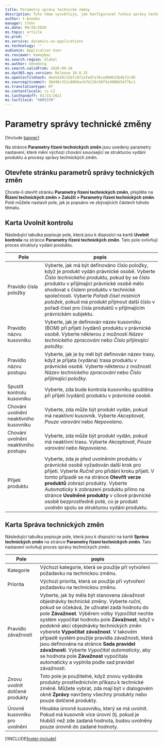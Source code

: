 ```yaml
---
title: Parametry správy technické změny
description: Toto téma vysvětluje, jak konfigurovat funkce správy technických změn pro Microsoft Dynamics 365 Supply Chain Management.
author: t-benebo
manager: tfehr
ms.date: 09/28/2020
ms.topic: article
ms.prod: ''
ms.service: dynamics-ax-applications
ms.technology: ''
audience: Application User
ms.reviewer: kamaybac
ms.search.region: Global
ms.author: benebotg
ms.search.validFrom: 2020-09-28
ms.dyn365.ops.version: Release 10.0.15
ms.openlocfilehash: dee5429c31bfc872afedfa76ced89633b4b72c96
ms.sourcegitcommit: 38d40c331c8894acb7b119c5073e3088b54776c1
ms.translationtype: HT
ms.contentlocale: cs-CZ
ms.lasthandoff: 01/15/2021
ms.locfileid: "5005370"
---
```

# <a name="engineering-change-management-parameters"></a>Parametry správy technické změny

[!include [banner](../includes/banner.md)]

Na stránce **Parametry řízení technických změn** jsou uvedeny parametry nastavení, které mění výchozí chování související se strukturou vydání produktu a procesy správy technických změn.

## <a name="open-the-engineering-change-management-parameters-page"></a>Otevřete stránku parametrů správy technických změn

Chcete-li otevřít stránku **Parametry řízení technických změn**, přejděte na **Řízení technických změn \> Založit \> Parametry řízení technických změn**. Poté můžete nastavit pole, jak je popsáno ve zbývajících částech tohoto tématu.

## <a name="release-control-tab"></a>Karta Uvolnit kontrolu

Následující tabulka popisuje pole, která jsou k dispozici na kartě **Uvolnit kontrolu** na stránce **Parametry řízení technických změn**. Tato pole ovlivňují proces struktury vydání produktu.

| Pole | popis |
|---|---|
| Pravidlo čísla položky | Vyberte, jak má být definováno číslo položky, když je produkt vydán právnické osobě. Vyberte *Číslo technického produktu*, pokud by se číslo produktu v přijímající právnické osobě mělo shodovat s číslem produktu v technické společnosti. Vyberte *Pořadí čísel místních položek*, pokud má produkt přijmout další číslo v pořadí čísel pro čísla produktů v přijímajícím právnickém subjektu. |
| Pravidlo názvu kusovníku | Vyberte, jak je definován název kusovníku (BOM) při přijetí (vydání) produktu v právnické osobě. Vyberte některou z možností *Název technického zpracování* nebo *Číslo přijímající položky*. |
| Pravidlo názvu postupu | Vyberte, jak je by měl být definován název trasy, když je přijata (vydána) trasa produktu v právnické osobě. Vyberte některou z možností *Název technického zpracování* nebo *Číslo přijímající položky*. |
| Spustit kontrolu kusovníku | Vyberte, zda bude kontrola kusovníku spuštěna při přijetí (vydání) produktu v právnické osobě. |
| Chování uvolnění neaktivního kusovníku | Vyberte, zda může být produkt vydán, pokud má neaktivní kusovník. Vyberte *Akceptovat*, *Pouze varování* nebo *Nepovoleno*. |
| Chování uvolnění neaktivního postupu | Vyberte, zda může být produkt vydán, pokud má neaktivní trasu. Vyberte *Akceptovat*, *Pouze varování* nebo *Nepovoleno*.|
| Přijetí produktu | Vyberte, zda je před uvolněním produktu v právnické osobě vyžadován další krok pro přijetí. Vyberte *Ručně* pro přidání kroku přijetí. V tomto případě se na stránce **Otevřít verze produktů** zobrazí produkty. Vyberte *Automaticky* k zobrazení produktu přímo na stránce **Uvolněné produkty** v cílové právnické osobě bezprostředně poté, co je produkt uvolněn spolu se strukturou vydání produktu. |

## <a name="engineering-change-management-tab"></a>Karta Správa technických změn

Následující tabulka popisuje pole, která jsou k dispozici na kartě **Správa technických změn** na stránce **Parametry řízení technických změn**. Tato nastavení ovlivňují proces správy technických změn.

| Pole | popis |
|---|---|
| Kategorie | Výchozí kategorie, která se použije při vytvoření požadavku na technickou změnu. |
| Priorita | Výchozí priorita, která se použije při vytvoření požadavku na technickou změnu. |
| Pravidlo závažnosti | Vyberte, jak by měla být stanovena závažnost objednávky technické změny. Vyberte *ruční*, pokud se očekává, že uživatel zadá hodnotu do pole **Závažnost**. Výběrem volby *Vypočítat* nechte systém vypočítat hodnotu pole **Závažnost**, když v podokně akcí objednávky technických změn vyberete **Vypočítat závažnost**. V takovém případě systém použije pravidla závažnosti, která jsou definována na stránce **Sada pravidel závažnosti**. Vyberte *Vypočítat automaticky*, aby se hodnota pole **Závažnost** vypočítala automaticky a vyplnila podle sad pravidel závažnosti. |
| Znovu uvolnit dotčené produkty | Toto pole je použitelné, když znovu vydáváte produkty prostřednictvím příkazu k technické změně. Můžete vybrat, zda mají být v dialogovém okně **Zprávy** navrženy všechny produkty nebo pouze dotčené produkty. |
| Úrovně kusovníku pro uvolnění | Hloubka úrovně kusovníku, který se má uvolnit. Pokud má kusovník více úrovní (tj. pokud je hlubší) než zde zadaná hodnota, budou uvolněny pouze úrovně do zadané hodnoty. |


[!INCLUDE[footer-include](../../includes/footer-banner.md)]
